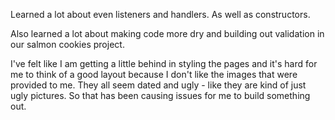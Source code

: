 Learned a lot about even listeners and handlers. As well as constructors.

Also learned a lot about making code more dry and building out validation in our salmon cookies project.

I've felt like I am getting a little behind in styling the pages and it's hard for me to think of a good layout because I don't like the images that were provided to me. They all seem dated and ugly - like they are kind of just ugly pictures. So that has been causing issues for me to build something out.
